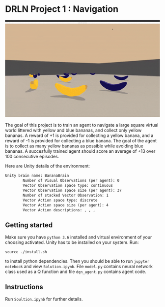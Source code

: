# DRLN Project 1 : Navigation

![trained](images/trained1495.gif)

The goal of this project is to train an agent to navigate a large square virtual world littered with yellow and blue bananas, and collect only yellow bananas. A reward of +1 is provided for collecting a yellow banana, and a reward of -1 is provided for collecting a blue banana. The goal of the agent is to collect as many yellow bananas as possible while avoiding blue bananas. A succesfully trained agent should score an average of +13 over 100 consecutive episodes.  

Here are Unity details of the environment:

```
Unity brain name: BananaBrain
        Number of Visual Observations (per agent): 0
        Vector Observation space type: continuous
        Vector Observation space size (per agent): 37
        Number of stacked Vector Observation: 1
        Vector Action space type: discrete
        Vector Action space size (per agent): 4
        Vector Action descriptions: , , , 
```

## Getting started

Make sure you have `python 3.6` installed and virtual environment of your choosing activated. Unity has to be installed on your system. Run:

```
source ./install.sh
```

to install python dependencies. Then you should be able to run `jupyter notebook` and view `Solution.ipynb`. File `model.py` contains neural network class used as a Q function and file `dqn_agent.py` contains agent code.

## Instructions

Run `Soultion.ipynb` for further details.
